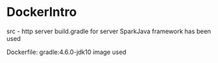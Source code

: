 # DockerIntro

src - http server
build.gradle for server
SparkJava framework has been used

Dockerfile: gradle:4.6.0-jdk10 image used


